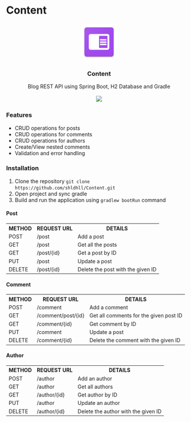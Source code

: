 # Content
<p align="center">
  <a href="https://github.com/shldhll/Content">
    <img src="static/icon.png" alt="Logo" width="100" height="100">
  </a>
  <h3 align="center">Content</h3>
  <p align="center">
    Blog REST API using Spring Boot, H2 Database and Gradle<br><br>
    <img src="https://forthebadge.com/images/badges/made-with-java.svg" />
  </p>
  <h3>Features</h3>
  <ul>
  <li>CRUD operations for posts</li>
  <li>CRUD operations for comments</li>
  <li>CRUD operations for authors</li>
  <li>Create/View nested comments</li>
  <li>Validation and error handling</li>
  </ul>
  <h3>Installation</h3>
  <ol>
  <li>Clone the repository <code>git clone https://github.com/shldhll/Content.git</code></li>
  <li>Open project and sync gradle</li>
  <li>Build and run the application using <code>gradlew bootRun</code> command</li>
  </ol>
  <h4>Post</h4>
  <table>
  <tr>
    <th>METHOD</th>
    <th>REQUEST URL</th>
    <th>DETAILS</th>
  </tr>
  <tr>
    <td>POST</td>
    <td>/post</td>
    <td>Add a post</td>
  </tr>
  <tr>
    <td>GET</td>
    <td>/post</td>
    <td>Get all the posts</td>
  </tr>
  <tr>
    <td>GET</td>
    <td>/post/{id}</td>
    <td>Get a post by ID</td>
  </tr>
  <tr>
    <td>PUT</td>
    <td>/post</td>
    <td>Update a post</td>
  </tr>
  <tr>
    <td>DELETE</td>
    <td>/post/{id}</td>
    <td>Delete the post with the given ID</td>
  </tr>
  </table>
  <h4>Comment</h4>
  <table>
  <tr>
    <th>METHOD</th>
    <th>REQUEST URL</th>
    <th>DETAILS</th>
  </tr>
  <tr>
    <td>POST</td>
    <td>/comment</td>
    <td>Add a comment</td>
  </tr>
  <tr>
    <td>GET</td>
    <td>/comment/post/{id}</td>
    <td>Get all comments for the given post ID</td>
  </tr>
  <tr>
    <td>GET</td>
    <td>/comment/{id}</td>
    <td>Get comment by ID</td>
  </tr>
  <tr>
    <td>PUT</td>
    <td>/comment</td>
    <td>Update a post</td>
  </tr>
  <tr>
    <td>DELETE</td>
    <td>/comment/{id}</td>
    <td>Delete the comment with the given ID</td>
  </tr>
  </table>
  <h4>Author</h4>
  <table>
  <tr>
    <th>METHOD</th>
    <th>REQUEST URL</th>
    <th>DETAILS</th>
  </tr>
  <tr>
    <td>POST</td>
    <td>/author</td>
    <td>Add an author</td>
  </tr>
  <tr>
    <td>GET</td>
    <td>/author</td>
    <td>Get all authors</td>
  </tr>
  <tr>
    <td>GET</td>
    <td>/author/{id}</td>
    <td>Get author by ID</td>
  </tr>
  <tr>
    <td>PUT</td>
    <td>/author</td>
    <td>Update an author</td>
  </tr>
  <tr>
    <td>DELETE</td>
    <td>/author/{id}</td>
    <td>Delete the author with the given ID</td>
  </tr>
  </table>
</p>